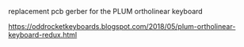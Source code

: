 replacement pcb gerber for the PLUM ortholinear keyboard

https://oddrocketkeyboards.blogspot.com/2018/05/plum-ortholinear-keyboard-redux.html
